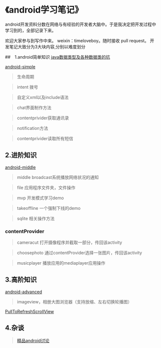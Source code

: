 # 《android学习笔记》

android开发资料分数在网络与有经验的开发者大脑中。于是我决定把开发过程中学习到的，全部记录下来。

欢迎大家参与到写作中来。 weixin：timeloveboy。随时接收 pull request。
开发笔记大致分为3大块内容,分别以难度划分

##　1.android简单知识
[java数据类型及各种数据类的坑](https://github.com/moeappdevelop/android_notes/blob/master/java%E5%9F%BA%E6%9C%AC%E6%95%B0%E6%8D%AE%E7%B1%BB%E5%9E%8B.md)

[android-simple](https://github.com/timeloveboy/android-simple)

>生命周期

>intent 拨号

>自定义xml以及include语法

>chat界面制作方法

>contentprivider获取通讯录

>notification方法

>contentprivider读取所有短信

## 2.进阶知识
[android-middle](https://github.com/timeloveboy/android-middle)
> middle broadcast系统播放网络状况的通知

> file 应用程序文件夹，文件操作

> mvp 开发模式学习demo

> takeoffline 一个强制下线的demo

> sqlite 相关操作方法

### contentProvider
> cameracut 打开摄像程序并截取一部分，传回该activity

> choosephoto 通过contentProvider选择一张图片，传回该activity

> musicplayer 播放应用的mediaplayer应用操作

## 3.高阶知识
[android-advanced](https://github.com/timeloveboy/android-advanced)
> imageview，相册大图浏览器（支持放缩、左右切换轮播图）

[PullToRefreshScrollView](PullToRefreshScrollView.md)
## 4.杂谈
> [精品android讨论](精品android讨论.md)
